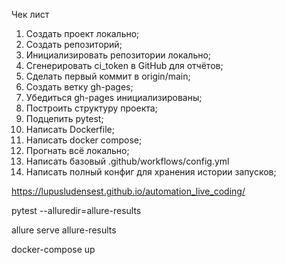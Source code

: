 Чек лист

1. Создать проект локально;
2. Создать репозиторий;
3. Инициализировать репозитории локально;
4. Сгенерировать ci_token в GitHub для отчётов;
5. Сделать первый коммит в origin/main;
6. Создать ветку gh-pages;
7. Убедиться gh-pages инициализированы;
8. Построить структуру проекта;
9. Подцепить pytest;
10. Написать Dockerfile;
11. Написать docker compose;
12. Прогнать всё локально;
13. Написать базовый .github/workflows/config.yml
14. Написать полный конфиг для хранения истории запусков;

https://lupusludensest.github.io/automation_live_coding/

pytest --alluredir=allure-results

allure serve allure-results

docker-compose up

